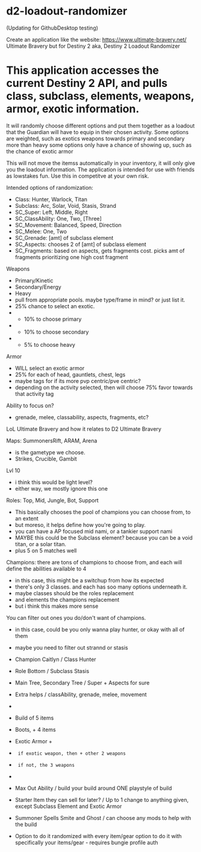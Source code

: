 # d2-loadout-randomizer

(Updating for GithubDesktop testing)

Create an application like the website: https://www.ultimate-bravery.net/
Ultimate Bravery but for Destiny 2
aka, Destiny 2 Loadout Randomizer

# This application accesses the current Destiny 2 API, and pulls class, subclass, elements, weapons, armor, exotic information.
It will randomly choose different options and put them together as a loadout that the Guardian will have to equip in their chosen activity.
Some options are weighted, such as exotics weapons towards primary and secondary more than heavy
some options only have a chance of showing up, such as the chance of exotic armor

This will not move the itemss automatically in your inventory, it will only give you the loadout information.
The application is intended for use with friends as lowstakes fun. Use this in competitve at your own risk. 

Intended options of randomization:

* Class: Hunter, Warlock, Titan 
* Subclass: Arc, Solar, Void, Stasis, Strand
* SC_Super: Left, Middle, Right
* SC_ClassAbility: One, Two, [Three]
* SC_Movement: Balanced, Speed, Direction
* SC_Melee: One, Two
* SC_Grenade: [amt] of subclass element
* SC_Aspects: chooses 2 of [amt] of subclass element
* SC_Fragments: based on aspects, gets fragments cost. picks amt of fragments prioritizing one high cost fragment

Weapons
* Primary/Kinetic
* Secondary/Energy
* Heavy
* pull from appropriate pools. maybe type/frame in mind? or just list it.
* 25% chance to select an exotic.
* - 10% to choose primary
* - 10% to choose secondary
* - 5% to choose heavy

Armor
* WILL select an exotic armor
* 25% for each of head, gauntlets, chest, legs
* maybe tags for if its more pvp centric/pve centric?
* depending on the activity selected, then will choose 75% favor towards that activity tag

Ability to focus on?
* grenade, melee, classability, aspects, fragments, etc?

LoL Ultimate Bravery and how it relates to D2 Ultimate Bravery

Maps: SummonersRift, ARAM, Arena
* is the gametype we choose.
* Strikes, Crucible, Gambit

Lvl 10
* i think this would be light level?
* either way, we mostly ignore this one

Roles: Top, Mid, Jungle, Bot, Support
* This basically chooses the pool of champions you can choose from, to an extent
* but moreso, it helps define how you're going to play.
* you can have a AP focused mid nami, or a tankier support nami
* MAYBE this could be the Subclass element? because you can be a void titan, or a solar titan.
* plus 5 on 5 matches well
 
Champions: there are tons of champions to choose from, and each will define the abilities available to 4
* in this case, this might be a switchup from how its expected
* there's only 3 classes. and each has soo many options underneath it.
* maybe classes should be the roles replacement
* and elements the champions replacement
* but i think this makes more sense

You can filter out ones you do/don't want of champions.
* in this case, could be you only wanna play hunter, or okay with all of them
* maybe you need to filter out strannd or stasis

* Champion Caitlyn / Class Hunter
* Role Bottom / Subclass Stasis
* Main Tree, Secondary Tree / Super + Aspects for sure
* Extra helps / classAbility, grenade, melee, movement
* 
* Build of 5 items
* Boots, + 4 items
* Exotic Armor +
*      if exotic weapon, then + other 2 weapons
*      if not, the 3 weapons
* 
* Max Out Ability / build your build around ONE playstyle of build
* Starter Item they can sell for later? / Up to 1 change to anything given, except Subclass Element and Exotic Armor
* Summoner Spells Smite and Ghost / can choose any mods to help with the build

* Option to do it randomized with every item/gear
  option to do it with specifically your items/gear
      - requires bungie profile auth
